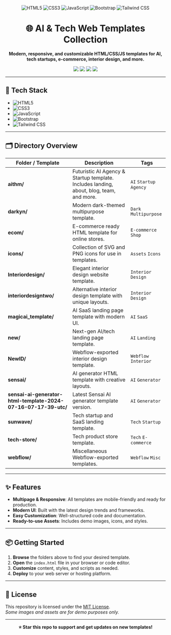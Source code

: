 <!-- Banner -->
<p align="center">
  <img src="https://img.shields.io/badge/HTML5-E34F26?logo=html5&logoColor=white" alt="HTML5" />
  <img src="https://img.shields.io/badge/CSS3-1572B6?logo=css3&logoColor=white" alt="CSS3" />
  <img src="https://img.shields.io/badge/JavaScript-F7DF1E?logo=javascript&logoColor=black" alt="JavaScript" />
  <img src="https://img.shields.io/badge/Bootstrap-7952B3?logo=bootstrap&logoColor=white" alt="Bootstrap" />
  <img src="https://img.shields.io/badge/Tailwind_CSS-06B6D4?logo=tailwindcss&logoColor=white" alt="Tailwind CSS" />
</p>

<h1 align="center">🌐 AI & Tech Web Templates Collection</h1>

<p align="center">
  <b>Modern, responsive, and customizable HTML/CSS/JS templates for AI, tech startups, e-commerce, interior design, and more.</b>
</p>

<p align="center">
  <img src="https://img.shields.io/badge/Responsive-Yes-brightgreen" />
  <img src="https://img.shields.io/badge/License-MIT-blue" />
  <img src="https://img.shields.io/badge/Status-Active-success" />
  <img src="https://img.shields.io/badge/Templates-10+-purple" />
</p>

---

## 🚀 Tech Stack

- ![HTML5](https://img.shields.io/badge/-HTML5-E34F26?logo=html5&logoColor=white)  
- ![CSS3](https://img.shields.io/badge/-CSS3-1572B6?logo=css3&logoColor=white)  
- ![JavaScript](https://img.shields.io/badge/-JavaScript-F7DF1E?logo=javascript&logoColor=black)  
- ![Bootstrap](https://img.shields.io/badge/-Bootstrap-7952B3?logo=bootstrap&logoColor=white)  
- ![Tailwind CSS](https://img.shields.io/badge/-Tailwind_CSS-06B6D4?logo=tailwindcss&logoColor=white)  

---

## 🗂️ Directory Overview

| Folder / Template | Description | Tags |
|-------------------|-------------|------|
| **aithm/** | Futuristic AI Agency & Startup template. Includes landing, about, blog, team, and more. | `AI` `Startup` `Agency` |
| **darkyn/** | Modern dark-themed multipurpose template. | `Dark` `Multipurpose` |
| **ecom/** | E-commerce ready HTML template for online stores. | `E-commerce` `Shop` |
| **icons/** | Collection of SVG and PNG icons for use in templates. | `Assets` `Icons` |
| **Interiordesign/** | Elegant interior design website template. | `Interior` `Design` |
| **interiordesigntwo/** | Alternative interior design template with unique layouts. | `Interior` `Design` |
| **magicai_template/** | AI SaaS landing page template with modern UI. | `AI` `SaaS` |
| **new/** | Next-gen AI/tech landing page template. | `AI` `Landing` |
| **NewID/** | Webflow-exported interior design template. | `Webflow` `Interior` |
| **sensai/** | AI generator HTML template with creative layouts. | `AI` `Generator` |
| **sensai-ai-generator-html-template-2024-07-16-07-17-39-utc/** | Latest Sensai AI generator template version. | `AI` `Generator` |
| **sunwave/** | Tech startup and SaaS landing template. | `Tech` `Startup` |
| **tech-store/** | Tech product store template. | `Tech` `E-commerce` |
| **webflow/** | Miscellaneous Webflow-exported templates. | `Webflow` `Misc` |

---

## ✨ Features

- **Multipage & Responsive**: All templates are mobile-friendly and ready for production.
- **Modern UI**: Built with the latest design trends and frameworks.
- **Easy Customization**: Well-structured code and documentation.
- **Ready-to-use Assets**: Includes demo images, icons, and styles.

---

## 📦 Getting Started

1. **Browse** the folders above to find your desired template.
2. **Open** the `index.html` file in your browser or code editor.
3. **Customize** content, styles, and scripts as needed.
4. **Deploy** to your web server or hosting platform.

---

## 📝 License

This repository is licensed under the [MIT License](LICENSE).  
*Some images and assets are for demo purposes only.*

---

<p align="center">
  <b>⭐️ Star this repo to support and get updates on new templates!</b>
</p>
